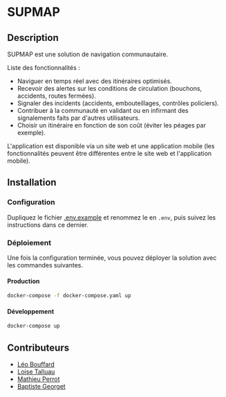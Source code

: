 # SUPMAP

## Description

SUPMAP est une solution de navigation communautaire. 

Liste des fonctionnalités :
- Naviguer en temps réel avec des itinéraires optimisés.
- Recevoir des alertes sur les conditions de circulation (bouchons, accidents, routes fermées). 
- Signaler des incidents (accidents, embouteillages, contrôles policiers).
- Contribuer à la communauté en validant ou en infirmant des signalements faits par d'autres utilisateurs. 
- Choisir un itinéraire en fonction de son coût (éviter les péages par exemple). 

L'application est disponible via un site web et une application mobile (les fonctionnalités peuvent être différentes entre le site web et l'application mobile).

## Installation

### Configuration

Dupliquez le fichier [.env.example](.env.example) et renommez le en `.env`, puis suivez les instructions dans ce dernier.

### Déploiement

Une fois la configuration terminée, vous pouvez déployer la solution avec les commandes suivantes.

#### Production

```bash
docker-compose -f docker-compose.yaml up
```

#### Développement

```bash
docker-compose up
```

## Contributeurs

- [Léo Bouffard](https://github.com/LeoBouffard)
- [Loise Talluau](https://github.com/Loisetal)
- [Mathieu Perrot](https://github.com/Mathieuprt)
- [Baptiste Georget](https://github.com/baptistegeorget)